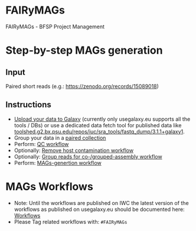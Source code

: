 # FAIRyMAGs
FAIRyMAGs - BFSP Project Management

# Step-by-step MAGs generation
## Input 
Paired short reads (e.g.: https://zenodo.org/records/15089018)

## Instructions
* [Upload your data to Galaxy](https://training.galaxyproject.org/training-material/faqs/galaxy/#data%20upload) (currently only usegalaxy.eu supports all the tools / DBs) or use a dedicated data fetch tool for published data like [toolshed.g2.bx.psu.edu/repos/iuc/sra_tools/fastq_dump/3.1.1+galaxy1](https://usegalaxy.eu/root?tool_id=toolshed.g2.bx.psu.edu/repos/iuc/sra_tools/fastq_dump/3.1.1+galaxy1).
* Group your data in a [paired collection](https://training.galaxyproject.org/training-material/faqs/galaxy/collections_build_list_paired.html)
* Perform: [QC workflow](Workflows/QC-for-MAGs.md)
* Optionally: [Remove host contamination workflow](Workflows/MAGs-host-removal)
* Optionally: [Group reads for co-/grouped-assembly workflow](Workflows/Group-Co-assembly.md)
* Perform: [MAGs-genertion workflow](Workflows/MAGs-generation.md)

# MAGs Workflows
* Note: Until the workflows are published on IWC the latest version of the workflows as published on usegalaxy.eu should be documented here: [Workflows](Workflows)
* Please Tag related workflows with: `#FAIRyMAGs`
